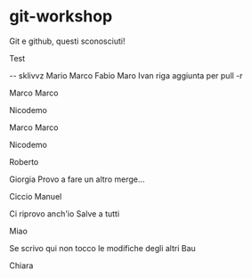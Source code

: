 # git-workshop
 
Git e github, questi sconosciuti!

Test

-- sklivvz
Mario
Marco
Fabio
Maro
Ivan
riga aggiunta per pull -r

Marco Marco

Nicodemo

Marco Marco


Nicodemo


Roberto


Giorgia
Provo a fare un altro merge...

Ciccio
Manuel

Ci riprovo anch'io
Salve a tutti

Miao


Se scrivo qui non tocco le modifiche degli altri
Bau

Chiara